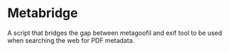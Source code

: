 # Metabridge
A script that bridges the gap between metagoofil and exif tool to be used when searching the web for PDF metadata.
